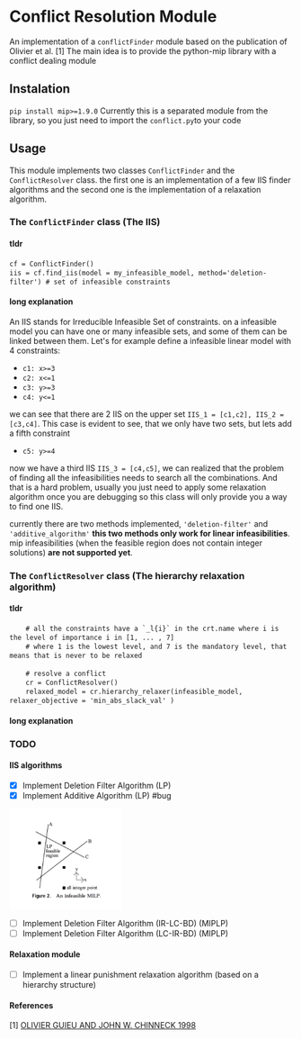 # Conflict Resolution Module
An implementation of a `conflictFinder` module based on the publication of Olivier et al. [1]
The main idea is to provide the python-mip library with a conflict dealing module

## Instalation 

`pip install mip>=1.9.0`
Currently this is a separated module from the library, so you just need to import the `conflict.py`to your code

## Usage
This module implements two classes `ConflictFinder` and the `ConflictResolver` class. the first one is an implementation of a few IIS finder algorithms and the second one is the implementation of a relaxation algorithm. 

### The `ConflictFinder` class (The IIS)

#### tldr 

```
cf = ConflictFinder()
iis = cf.find_iis(model = my_infeasible_model, method='deletion-filter') # set of infeasible constraints
```
####  long explanation
An IIS stands for Irreducible Infeasible Set of constraints. on a infeasible model you can have one or many infeasible sets, and some of them can be linked between them. Let's for example define a infeasible linear model with 4 constraints:

* `c1: x>=3`
* `c2: x<=1`
* `c3: y>=3`
* `c4: y<=1`

we can see that there are 2 IIS on the upper set  `IIS_1 = [c1,c2], IIS_2 = [c3,c4]`. This case is evident to see, that we only have two sets, but lets add a fifth constraint

* `c5: y>=4`

now we have a third IIS  `IIS_3 = [c4,c5]`, we can realized that the problem of finding all the infeasibilities needs to search all the combinations. And that is a hard problem, usually you just need to apply some relaxation algorithm once you are debugging so this class will only provide you a way to find one IIS. 

currently there are two methods implemented, `'deletion-filter'` and `'additive_algorithm'` **this two methods only work for linear infeasibilities**. mip infeasibilities (when the feasible region does not contain integer solutions) **are not supported yet**.


### The `ConflictResolver` class (The hierarchy relaxation algorithm)

#### tldr 
```
    # all the constraints have a `_l{i}` in the crt.name where i is the level of importance i in [1, ... , 7] 
    # where 1 is the lowest level, and 7 is the mandatory level, that means that is never to be relaxed

    # resolve a conflict
    cr = ConflictResolver()
    relaxed_model = cr.hierarchy_relaxer(infeasible_model, relaxer_objective = 'min_abs_slack_val' )
```
####  long explanation


### TODO
#### IIS algorithms 
- [x] Implement Deletion Filter Algorithm (LP)
- [x] Implement Additive Algorithm (LP) #bug

 <img src="img/MILP_infeasibility.png" alt="alt text" width="200"/>

- [ ] Implement Deletion Filter Algorithm (IR-LC-BD) (MIPLP)
- [ ] Implement Deletion Filter Algorithm (LC-IR-BD) (MIPLP)

#### Relaxation module 
- [ ] Implement a linear punishment relaxation algorithm (based on a hierarchy structure)


#### References 
[1] [OLIVIER GUIEU AND JOHN W. CHINNECK 1998](http://www.sce.carleton.ca/faculty/chinneck/docs/GuieuChinneck.pdf)
 
